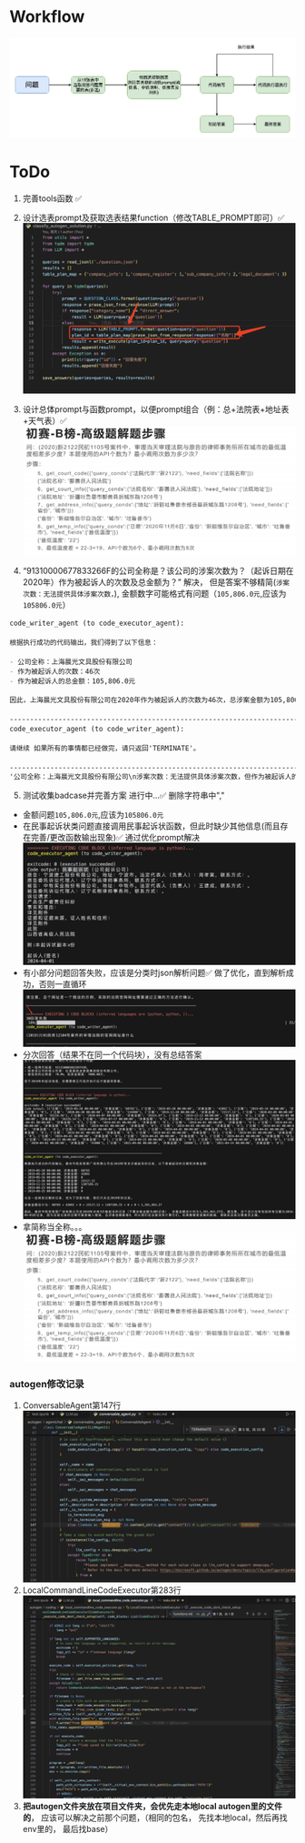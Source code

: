 # Workflow
![](img/b_list.png)
# ToDo
1. 完善tools函数 ✅

2. 设计选表prompt及获取选表结果function（修改TABLE_PROMPT即可）✅
![](img/classify.png)

3. 设计总体prompt与函数prompt，以便prompt组合（例：总+法院表+地址表+天气表）✅
![](img/example.png)

4. “91310000677833266F的公司全称是？该公司的涉案次数为？（起诉日期在2020年）作为被起诉人的次数及总金额为？” 解决， 但是答案不够精简(`涉案次数：无法提供具体涉案次数，`), 金额数字可能格式有问题（`105,806.0元`,应该为`105806.0元`）

```markdown
code_writer_agent (to code_executor_agent):

根据执行成功的代码输出，我们得到了以下信息：

- 公司全称：上海晨光文具股份有限公司
- 作为被起诉人的次数：46次
- 作为被起诉人的总金额：105,806.0元

因此，上海晨光文具股份有限公司在2020年作为被起诉人的次数为46次，总涉案金额为105,806.0元。

--------------------------------------------------------------------------------
code_executor_agent (to code_writer_agent):

请继续 如果所有的事情都已经做完，请只返回'TERMINATE'。

--------------------------------------------------------------------------------
'公司全称：上海晨光文具股份有限公司\n涉案次数：无法提供具体涉案次数，但作为被起诉人的次数为46次（2020年）\n作为被起诉人的总金额：105,806.0元（2020年）'
```

5. 测试收集badcase并完善方案 进行中...✅
删除字符串中","
* 金额问题`105,806.0元`,应该为`105806.0元`
* 在民事起诉状类问题直接调用民事起诉状函数，但此时缺少其他信息(而且存在完善/更改函数输出现象)✅
通过优化prompt解决
![](img/民事起诉状.png)
* 有小部分问题回答失败，应该是分类时json解析问题✅
做了优化，直到解析成功，否则一直循环
![](img/回答失败.png)
* 分次回答（结果不在同一个代码块），没有总结答案
![](img/分次回答.png)
* 拿简称当全称。。。
![](img/简称.png)

### autogen修改记录
1. ConversableAgent第147行
![](img/1.png)
2. LocalCommandLineCodeExecutor第283行
![](img/2.png)
3. **把autogen文件夹放在项目文件夹，会优先走本地local autogen里的文件的**， 应该可以解决之前那个问题，（相同的包名， 先找本地local，然后再找env里的， 最后找base）